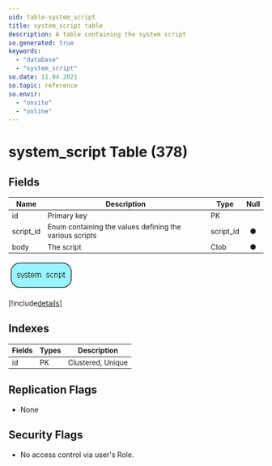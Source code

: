 ```yaml
---
uid: table-system_script
title: system_script table
description: A table containing the system script
so.generated: true
keywords:
  - "database"
  - "system_script"
so.date: 11.04.2021
so.topic: reference
so.envir:
  - "onsite"
  - "online"
---
```


# system\_script Table (378)

## Fields

| Name | Description | Type | Null |
|------|-------------|------|:----:|
|id|Primary key|PK| |
|script\_id|Enum containing the values defining the various scripts|script_id|&#x25CF;|
|body|The script|Clob|&#x25CF;|


![system_script table relationship diagram](./media/system_script.png)

[!include[details](./includes/system-script.md)]

## Indexes

| Fields | Types | Description |
|--------|-------|-------------|
|id |PK |Clustered, Unique |

## Replication Flags

* None

## Security Flags

* No access control via user's Role.


